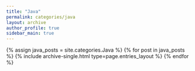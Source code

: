```yaml
---
title: "Java"
permalink: categories/java
layout: archive
author_profile: true
sidebar_main: true
---
```


{% assign java_posts = site.categories.Java %}
{% for post in java_posts %} {% include archive-single.html type=page.entries_layout %} {% endfor %}

